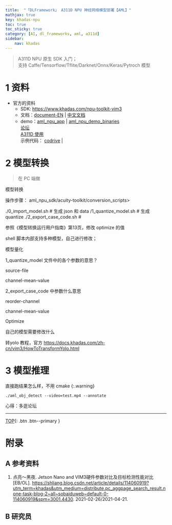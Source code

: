 ```yaml
---
title:  "「DLFramework」 A311D NPU 神经网络模型部署【AML】"
mathjax: true
key: khadas-npu
toc: true
toc_sticky: true
category: [AI, dl_frameworks, aml, a311d]
sidebar:
    nav: khadas
---
```

<span id='head'></span>  
>A311D NPU 原生 SDK 入门；      
支持 Caffe/Tensorflow/Tflite/Darknet/Onnx/Keras/Pytroch 模型   


<!--more-->     

# 1 资料
- 官方的资料
  - SDK: <https://www.khadas.com/npu-toolkit-vim3>    
  - 文档：[document-EN](https://docs.khadas.com/vim3/HowToUseNpu.html) | [中文文档](https://docs.khadas.com/zh-cn/vim3/HowToRunNPUDemo.html)    
  - demo：[aml_npu_app](https://gitlab.com/khadas/aml_npu_app) | [aml_npu_demo_binaries](https://gitlab.com/yan518/aml_npu_demo_binaries)    
[论坛](https://forum.khadas.com/)       
[A311D 使用](https://longervision.github.io/2020/04/18/AI/EdgeComputing/khadas-vim3-amlogic-a311d/)     
示例代码： [codrive](https://github.com/larrylart/codrive/tree/master/hw_sampling/vim3_npu) |

# 2 模型转换
>在 PC 端做    

模型转换

操作步骤：
aml_npu_sdk/acuity-toolkit/conversion_scripts>    

./0_import_model.sh  # 生成 json 和 data
/1_quantize_model.sh # 生成 quantize
./2_export_case_code.sh  #  



参照《模型转换运行用户指南》第13页，修改 optimize 的值



shell 脚本内部支持多种模型，自己进行修改；



模型量化

1_quantize_model 文件中的各个参数的意思？

source-file

channel-mean-value

2_export_case_code 中参数什么意思

reorder-channel

channel-mean-value

Optimize





自己的模型需要修改什么  



转yolo 教程，官方 https://docs.khadas.com/zh-cn/vim3/HowToTransformYolo.html  



# 3 模型推理
直接跑结果怎么样，不用 cmake
{:.warning}

`./aml_obj_detect --video=test.mp4 --annotate`   

心得：多逛论坛   

-------------------  
[TOP](#head){: .btn .btn--primary }



# 附录
## A 参考资料
1. 点亮～黑夜. Jetson Nano and VIM3硬件参数对比及目标检测性能对比[EB/OL]. <https://shliang.blog.csdn.net/article/details/114060919?utm_term=khadas&utm_medium=distribute.pc_aggpage_search_result.none-task-blog-2~all~sobaiduweb~default-0-114060919&spm=3001.4430>. 2021-02-26/2021-04-21.    

## B 研究员
